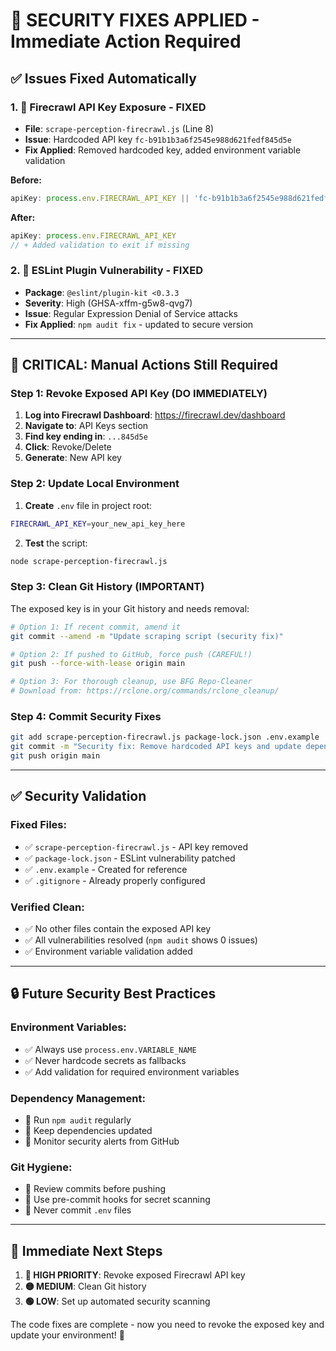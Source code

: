 # 🚨 SECURITY FIXES APPLIED - Immediate Action Required

## ✅ **Issues Fixed Automatically**

### 1. **🔑 Firecrawl API Key Exposure - FIXED**
- **File**: `scrape-perception-firecrawl.js` (Line 8)
- **Issue**: Hardcoded API key `fc-b91b1b3a6f2545e988d621fedf845d5e`
- **Fix Applied**: Removed hardcoded key, added environment variable validation

**Before:**
```javascript
apiKey: process.env.FIRECRAWL_API_KEY || 'fc-b91b1b3a6f2545e988d621fedf845d5e'
```

**After:**
```javascript
apiKey: process.env.FIRECRAWL_API_KEY
// + Added validation to exit if missing
```

### 2. **🔧 ESLint Plugin Vulnerability - FIXED**
- **Package**: `@eslint/plugin-kit <0.3.3`
- **Severity**: High (GHSA-xffm-g5w8-qvg7)
- **Issue**: Regular Expression Denial of Service attacks
- **Fix Applied**: `npm audit fix` - updated to secure version

---

## 🚨 **CRITICAL: Manual Actions Still Required**

### **Step 1: Revoke Exposed API Key (DO IMMEDIATELY)**
1. **Log into Firecrawl Dashboard**: https://firecrawl.dev/dashboard
2. **Navigate to**: API Keys section
3. **Find key ending in**: `...845d5e`
4. **Click**: Revoke/Delete
5. **Generate**: New API key

### **Step 2: Update Local Environment**
1. **Create** `.env` file in project root:
```bash
FIRECRAWL_API_KEY=your_new_api_key_here
```

2. **Test** the script:
```bash
node scrape-perception-firecrawl.js
```

### **Step 3: Clean Git History (IMPORTANT)**
The exposed key is in your Git history and needs removal:

```bash
# Option 1: If recent commit, amend it
git commit --amend -m "Update scraping script (security fix)"

# Option 2: If pushed to GitHub, force push (CAREFUL!)
git push --force-with-lease origin main

# Option 3: For thorough cleanup, use BFG Repo-Cleaner
# Download from: https://rclone.org/commands/rclone_cleanup/
```

### **Step 4: Commit Security Fixes**
```bash
git add scrape-perception-firecrawl.js package-lock.json .env.example
git commit -m "Security fix: Remove hardcoded API keys and update dependencies"
git push origin main
```

---

## ✅ **Security Validation**

### **Fixed Files:**
- ✅ `scrape-perception-firecrawl.js` - API key removed
- ✅ `package-lock.json` - ESLint vulnerability patched
- ✅ `.env.example` - Created for reference
- ✅ `.gitignore` - Already properly configured

### **Verified Clean:**
- ✅ No other files contain the exposed API key
- ✅ All vulnerabilities resolved (`npm audit` shows 0 issues)
- ✅ Environment variable validation added

---

## 🔒 **Future Security Best Practices**

### **Environment Variables:**
- ✅ Always use `process.env.VARIABLE_NAME`
- ✅ Never hardcode secrets as fallbacks
- ✅ Add validation for required environment variables

### **Dependency Management:**
- 🔄 Run `npm audit` regularly
- 🔄 Keep dependencies updated
- 🔄 Monitor security alerts from GitHub

### **Git Hygiene:**
- 🔄 Review commits before pushing
- 🔄 Use pre-commit hooks for secret scanning
- 🔄 Never commit `.env` files

---

## 🎯 **Immediate Next Steps**

1. **🔴 HIGH PRIORITY**: Revoke exposed Firecrawl API key
2. **🟡 MEDIUM**: Clean Git history 
3. **🟢 LOW**: Set up automated security scanning

The code fixes are complete - now you need to revoke the exposed key and update your environment! 🚨